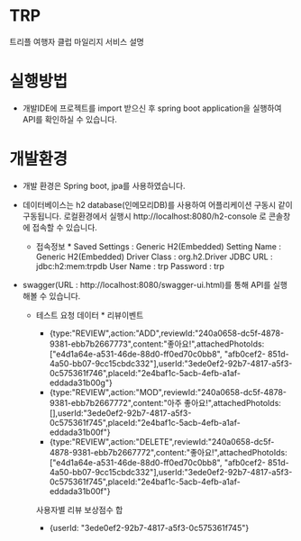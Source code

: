 # TRP

트리플 여행자 클럽 마일리지 서비스 설명

# 실행방법
- 개발IDE에 프로젝트를 import 받으신 후 spring boot application을 실행하여 API를 확인하실 수 있습니다.

# 개발환경
- 개발 환경은 Spring boot, jpa를 사용하였습니다.
- 데이터베이스는 h2 database(인메모리DB)를 사용하여 어플리케이션 구동시 같이 구동됩니다.
     로컬환경에서 실행시 http://localhost:8080/h2-console 로 콘솔창에 접속할 수 있습니다.
  * 접속정보 *
  Saved Settings : Generic H2(Embedded)
  Setting Name : Generic H2(Embedded)
  Driver Class : org.h2.Driver
  JDBC URL : jdbc:h2:mem:trpdb
  User Name : trp
  Password : trp
  
- swagger(URL : http://localhost:8080/swagger-ui.html)를 통해 API를 실행해볼 수 있습니다.
  * 테스트 요청 데이터 *
  	리뷰이벤트
    - {type:"REVIEW",action:"ADD",reviewId:"240a0658-dc5f-4878-9381-ebb7b2667773",content:"좋아요!",attachedPhotoIds:["e4d1a64e-a531-46de-88d0-ff0ed70c0bb8", "afb0cef2- 851d-4a50-bb07-9cc15cbdc332"],userId:"3ede0ef2-92b7-4817-a5f3-0c575361f746",placeId:"2e4baf1c-5acb-4efb-a1af-eddada31b00g"}
	- {type:"REVIEW",action:"MOD",reviewId:"240a0658-dc5f-4878-9381-ebb7b2667772",content:"아주 좋아요!",attachedPhotoIds:[],userId:"3ede0ef2-92b7-4817-a5f3-0c575361f745",placeId:"2e4baf1c-5acb-4efb-a1af-eddada31b00f"}
    - {type:"REVIEW",action:"DELETE",reviewId:"240a0658-dc5f-4878-9381-ebb7b2667772",content:"좋아요!",attachedPhotoIds:["e4d1a64e-a531-46de-88d0-ff0ed70c0bb8", "afb0cef2- 851d-4a50-bb07-9cc15cbdc332"],userId:"3ede0ef2-92b7-4817-a5f3-0c575361f745",placeId:"2e4baf1c-5acb-4efb-a1af-eddada31b00f"}

  	사용자별 리뷰 보상점수 합
    - {userId: "3ede0ef2-92b7-4817-a5f3-0c575361f745"}
